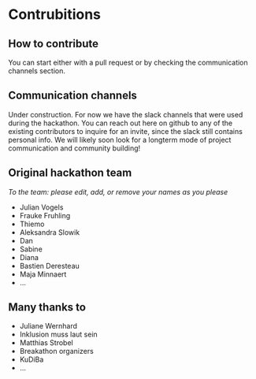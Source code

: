 # Contrubitions

## How to contribute

You can start either with a pull request or by checking the communication channels section.

## Communication channels

Under construction. For now we have the slack channels that were used during the hackathon. You can reach out here on github to any of the existing contributors to inquire for an invite, since the slack still contains personal info. We will likely soon look for a longterm mode of project communication and community building!

## Original hackathon team

*To the team: please edit, add, or remove your names as you please*

- Julian Vogels
- Frauke Fruhling
- Thiemo
- Aleksandra Slowik
- Dan
- Sabine
- Diana
- Bastien Deresteau
- Maja Minnaert
- ...

## Many thanks to

- Juliane Wernhard
- Inklusion muss laut sein
- Matthias Strobel
- Breakathon organizers
- KuDiBa
- ...
